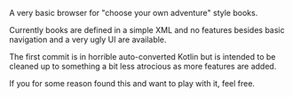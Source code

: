 A very basic browser for "choose your own adventure" style books.

Currently books are defined in a simple XML and no features besides basic navigation and a very ugly UI are available.

The first commit is in horrible auto-converted Kotlin but is intended to be cleaned up to something a bit less atrocious as more features are added.

If you for some reason found this and want to play with it, feel free.
